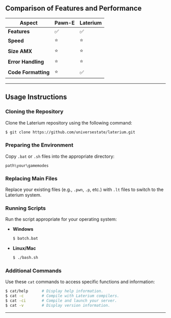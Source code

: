 ## Comparison of Features and Performance

|    **Aspect**     | **Pawn-E** | **Laterium** |
|--------------------|------------|--------------|
| **Features**       | ✅         | ✅           |
| **Speed**          | ⭐         | ⭐           |
| **Size AMX**          | ⭐         | ⭐           |
| **Error Handling** | ⭐         | ⭐           |
| **Code Formatting**| ⭐         | ✅           |

---

## Usage Instructions

### Cloning the Repository
Clone the Laterium repository using the following command:
```bash
$ git clone https://github.com/universestate/laterium.git
```

### Preparing the Environment
Copy `.bat` or `.sh` files into the appropriate directory:
```
path\your\gamemodes
```

### Replacing Main Files
Replace your existing files (e.g., `.pwn`, `.p`, etc.) with `.lt` files to switch to the Laterium system.

### Running Scripts
Run the script appropriate for your operating system:

- **Windows**  
  ```bat
  $ batch.bat
  ```
- **Linux/Mac**  
  ```sh
  $ ./bash.sh
  ```

### Additional Commands
Use these `cat` commands to access specific functions and information:  
```bash
$ cat/help      # Display help information.
$ cat -c        # Compile with Laterium compilers.
$ cat -ci       # Compile and launch your server.
$ cat -v        # Display version information.
```

---
